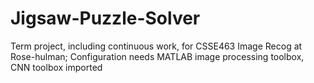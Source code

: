 # Jigsaw-Puzzle-Solver
Term project, including continuous work,  for CSSE463 Image Recog at Rose-hulman;
Configuration needs MATLAB image processing toolbox, CNN toolbox imported
